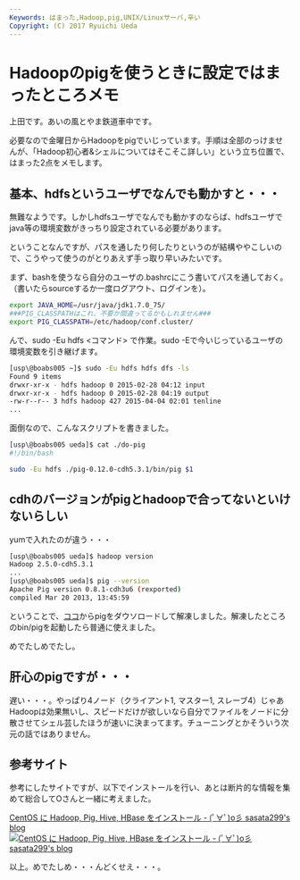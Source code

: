 ```yaml
---
Keywords: はまった,Hadoop,pig,UNIX/Linuxサーバ,辛い
Copyright: (C) 2017 Ryuichi Ueda
---
```


# Hadoopのpigを使うときに設定ではまったところメモ
上田です。あいの風とやま鉄道車中です。

必要なので金曜日からHadoopをpigでいじっています。手順は全部のっけませんが、「Hadoop初心者&シェルについてはそこそこ詳しい」という立ち位置で、はまった2点をメモします。

<!--more-->
<h2>基本、hdfsというユーザでなんでも動かすと・・・</h2>

無難なようです。しかしhdfsユーザでなんでも動かすのならば、hdfsユーザでjava等の環境変数がきっちり設定されている必要があります。

ということなんですが、パスを通したり何したりというのが結構ややこしいので、こうやって使うのがとりあえず手っ取り早いみたいです。

まず、bashを使うなら自分のユーザの.bashrcにこう書いてパスを通しておく。（書いたらsourceするか一度ログアウト、ログインを）。

```bash
export JAVA_HOME=/usr/java/jdk1.7.0_75/
###PIG_CLASSPATHはこれ、不要か間違ってるかもしれません###
export PIG_CLASSPATH=/etc/hadoop/conf.cluster/
```

んで、sudo -Eu hdfs <コマンド> で作業。sudo -Eで今いじっているユーザの環境変数を引き継げます。

```bash
[usp\@boabs005 ~]$ sudo -Eu hdfs hdfs dfs -ls
Found 9 items
drwxr-xr-x - hdfs hadoop 0 2015-02-28 04:12 input
drwxr-xr-x - hdfs hadoop 0 2015-02-28 04:19 output
-rw-r--r-- 3 hdfs hadoop 427 2015-04-04 02:01 tenline
...
```

面倒なので、こんなスクリプトを書きました。

```bash
[usp\@boabs005 ueda]$ cat ./do-pig 
#!/bin/bash

sudo -Eu hdfs ./pig-0.12.0-cdh5.3.1/bin/pig $1
```


<h2>cdhのバージョンがpigとhadoopで合ってないといけないらしい</h2>

yumで入れたのが違う・・・

```bash
[usp\@boabs005 ueda]$ hadoop version
Hadoop 2.5.0-cdh5.3.1
...
[usp\@boabs005 ueda]$ pig --version
Apache Pig version 0.8.1-cdh3u6 (rexported) 
compiled Mar 20 2013, 13:45:59
```

ということで、<a href="http://www.cloudera.com/content/cloudera/en/documentation/core/latest/topics/cdh_vd_cdh_package_previous.html#concept_cb1_dhz_dr_unique_2">ココ</a>からpigをダウソロードして解凍しました。解凍したところのbin/pigを起動したら普通に使えました。


めでたしめでたし。


<h2>肝心のpigですが・・・</h2>

遅い・・・。やっぱり4ノード（クライアント1, マスター1, スレーブ4）じゃあHadoopは効果無いし、スピードだけが欲しいなら自分でファイルをノードに分散させてシェル芸したほうが速いに決まってます。チューニングとかそういう次元の話ではありません。


<h2>参考サイト</h2>

参考にしたサイトですが、以下でインストールを行い、あとは断片的な情報を集めて総合してOさんと一緒に考えました。


<span class="hatena-bookmark-title"><a href="http://blog.livedoor.jp/sasata299/archives/51461548.html">CentOS に Hadoop, Pig, Hive, HBase をインストール - (ﾟ∀ﾟ)o彡 sasata299's blog</a></span> <span class="hatena-bookmark-users"><a href="http://b.hatena.ne.jp/entry/blog.livedoor.jp/sasata299/archives/51461548.html"><img title="CentOS に Hadoop, Pig, Hive, HBase をインストール - (ﾟ∀ﾟ)o彡 sasata299's blog" alt="CentOS に Hadoop, Pig, Hive, HBase をインストール - (ﾟ∀ﾟ)o彡 sasata299's blog" src="http://b.hatena.ne.jp/entry/image/http://blog.livedoor.jp/sasata299/archives/51461548.html"></a></span>


以上。めでたしめ・・・んどくせえ・・・。
